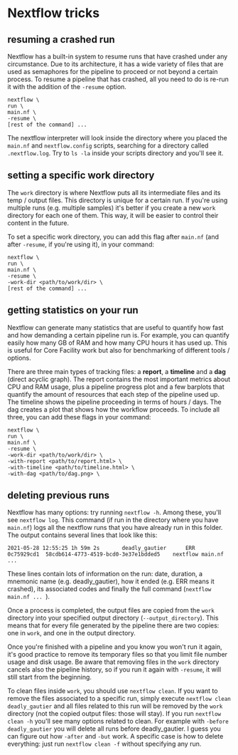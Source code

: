 # Nextflow tricks

## resuming a crashed run

Nextflow has a built-in system to resume runs that have crashed under any circumstance. Due to its architecture, it has a wide variety of files that are used as semaphores for the pipeline to proceed or not beyond a certain process. To resume a pipeline that has crashed, all you need to do is re-run it with the addition of the `-resume` option.

```
nextflow \
run \
main.nf \
-resume \
[rest of the command] ...
```

The nextflow interpreter will look inside the directory where you placed the `main.nf` and `nextflow.config` scripts, searching for a directory called `.nextflow.log`. Try to `ls -la` inside your scripts directory and you'll see it.

## setting a specific work directory

The `work` directory is where Nextflow puts all its intermediate files and its temp / output files. This directory is unique for a certain run. If you're using multiple runs (e.g. multiple samples) it's better if you create a new `work` directory for each one of them. This way, it will be easier to control their content in the future.

To set a specific work directory, you can add this flag after `main.nf` (and after `-resume`, if you're using it), in your command:

```
nextflow \
run \
main.nf \
-resume \
-work-dir <path/to/work/dir> \
[rest of the command] ...
```

## getting statistics on your run

Nextflow can generate many statistics that are useful to quantify how fast and how demanding a certain pipeline run is. For example, you can quantify easily how many GB of RAM and how many CPU hours it has used up. This is useful for Core Facility work but also for benchmarking of different tools / options.

There are three main types of tracking files: a **report**, a **timeline** and a **dag** (direct acyclic graph). The report contains the most important metrics about CPU and RAM usage, plus a pipeline progress plot and a few barplots that quantify the amount of resources that each step of the pipeline used up. The timeline shows the pipeline proceeding in terms of hours / days. The dag creates a plot that shows how the workflow proceeds. To include all three, you can add these flags in your command:

```
nextflow \
run \
main.nf \
-resume \
-work-dir <path/to/work/dir> \
-with-report <path/to/report.html> \
-with-timeline <path/to/timeline.html> \
-with-dag <path/to/dag.png> \
```

## deleting previous runs

Nextflow has many options: try running `nextflow -h`. Among these, you'll see `nextflow log`. This command (if run in the directory where you have `main.nf`) logs all the nextflow runs that you have already run in this folder. The output contains several lines that look like this:

```
2021-05-28 12:55:25	1h 59m 2s     	deadly_gautier    	ERR   	0c75929cd1 	58cdb614-4773-4519-bcd0-3e37e1bdded5	nextflow main.nf ...
```

These lines contain lots of information on the run: date, duration, a mnemonic name (e.g. deadly_gautier), how it ended (e.g. ERR means it crashed), its associated codes and finally the full command (`nextflow main.nf ... `).

Once a process is completed, the output files are copied from the `work` directory into your specified output directory (`--output_directory`). This means that for every file generated by the pipeline there are two copies: one in `work`, and one in the output directory.

Once you're finished with a pipeline and you know you won't run it again, it's good practice to remove its temporary files so that you limit file number usage and disk usage. Be aware that removing files in the `work` directory cancels also the pipeline history, so if you run it again with `-resume`, it will still start from the beginning.

To clean files inside `work`, you should use `nextflow clean`. If you want to remove the files associated to a specific run, simply execute `nextflow clean deadly_gautier` and all files related to this run will be removed by the `work` directory (not the copied output files: those will stay). If you run `nextflow clean -h` you'll see many options related to clean. For example with `-before deadly_gautier` you will delete all runs before deadly_gautier. I guess you can figure out how `-after` and `-but` work. A specific case is how to delete everything: just run `nextflow clean -f` without specifying any run.

